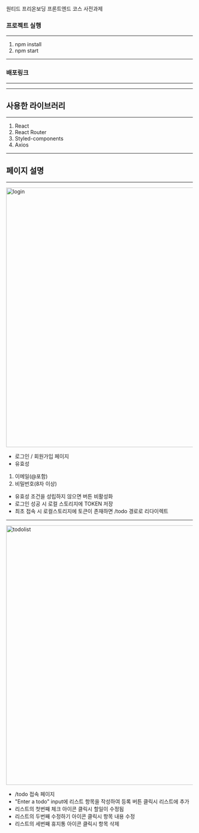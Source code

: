 원티드 프리온보딩 프론트엔드 코스 사전과제

### 프로젝트 실행
---

 1. npm install
 2. npm start

---
### 배포링크
---



---
## 사용한 라이브러리
---

1. React
2. React Router
3. Styled-components
4. Axios

---
## 페이지 설명
---

<img width="700" alt="login" src="https://user-images.githubusercontent.com/63627617/195497116-f78be585-0cb8-44c6-9767-77490326702a.png">

- 로그인 / 회원가입 페이지
- 유효성
 1. 이메일(@포함)
 2. 비밀번호(8자 이상)
- 유효성 조건을 성립하지 않으면 버튼 비활성화
- 로그인 성공 시 로컬 스토리지에 TOKEN 저장
- 최초 접속 시 로컬스토리지에 토큰이 존재하면 /todo 경로로 리다이렉트

---

<img width="700" alt="todolist" src="https://user-images.githubusercontent.com/63627617/195497559-4b6d298a-081b-45e3-b12d-b8f24b92823a.png">

- /todo 접속 페이지
- "Enter a todo" input에 리스트 항목을 작성하여 등록 버튼 클릭시 리스트에 추가
- 리스트의 첫번째 체크 아이콘 클릭시 할일이 수정됨
- 리스트의 두번째 수정하기 아이콘 클릭시 항목 내용 수정
- 리스트의 세번째 휴지통 아이콘 클릭시 항목 삭제

